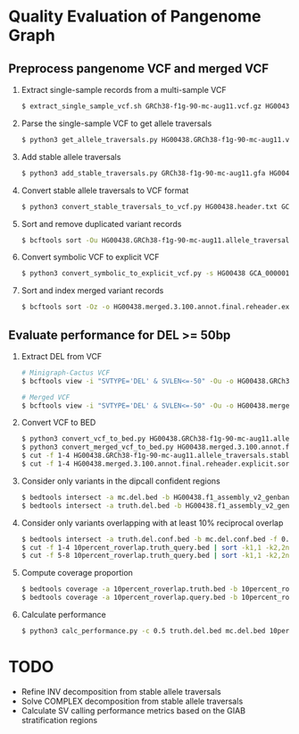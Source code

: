 # Quality Evaluation of Pangenome Graph

## Preprocess pangenome VCF and merged VCF

1. Extract single-sample records from a multi-sample VCF

	```sh
	$ extract_single_sample_vcf.sh GRCh38-f1g-90-mc-aug11.vcf.gz HG00438
	```

2. Parse the single-sample VCF to get allele traversals

	```sh
	$ python3 get_allele_traversals.py HG00438.GRCh38-f1g-90-mc-aug11.vcf.gz
	```

3. Add stable allele traversals

	```sh
	$ python3 add_stable_traversals.py GRCh38-f1g-90-mc-aug11.gfa HG00438.GRCh38-f1g-90-mc-aug11.allele_traversals.txt
	```

4. Convert stable allele traversals to VCF format 

	```sh
	$ python3 convert_stable_traversals_to_vcf.py HG00438.header.txt GCA_000001405.15_GRCh38_no_alt_analysis_set.fa HG00438.GRCh38-f1g-90-mc-aug11.allele_traversals.stable.txt
	```

5. Sort and remove duplicated variant records

	```sh
	$ bcftools sort -Ou HG00438.GRCh38-f1g-90-mc-aug11.allele_traversals.stable.vcf | bcftools norm -d exact -Oz -o HG00438.GRCh38-f1g-90-mc-aug11.allele_traversals.stable.sorted_rmdup.vcf.gz && bcftools index -t HG00438.GRCh38-f1g-90-mc-aug11.allele_traversals.stable.sorted_rmdup.vcf.gz
	```

6. Convert symbolic VCF to explicit VCF

	```sh
	$ python3 convert_symbolic_to_explicit_vcf.py -s HG00438 GCA_000001405.15_GRCh38_no_alt_analysis_set.fa HG00438.merged.3.100.annot.final.reheader.vcf
	```

7. Sort and index merged variant records

	```sh
	$ bcftools sort -Oz -o HG00438.merged.3.100.annot.final.reheader.explicit.sorted.vcf.gz HG00438.merged.3.100.annot.final.reheader.explicit.vcf && bcftools index -t HG00438.merged.3.100.annot.final.reheader.explicit.sorted.vcf.gz
	```

## Evaluate performance for DEL >= 50bp

1. Extract DEL from VCF 

	```sh
	# Minigraph-Cactus VCF
	$ bcftools view -i "SVTYPE='DEL' & SVLEN<=-50" -Ou -o HG00438.GRCh38-f1g-90-mc-aug11.allele_traversals.stable.sorted_rmdup.SV_DEL.vcf HG00438.GRCh38-f1g-90-mc-aug11.allele_traversals.stable.sorted_rmdup.vcf.gz

	# Merged VCF
	$ bcftools view -i "SVTYPE='DEL' & SVLEN<=-50" -Ou -o HG00438.merged.3.100.annot.final.reheader.explicit.sorted.SV_DEL.vcf HG00438.merged.3.100.annot.final.reheader.explicit.sorted.vcf.gz
	```

2. Convert VCF to BED

	```sh
	$ python3 convert_vcf_to_bed.py HG00438.GRCh38-f1g-90-mc-aug11.allele_traversals.stable.sorted_rmdup.SV_DEL.vcf
	$ python3 convert_merged_vcf_to_bed.py HG00438.merged.3.100.annot.final.reheader.explicit.sorted.SV_DEL.vcf
	$ cut -f 1-4 HG00438.GRCh38-f1g-90-mc-aug11.allele_traversals.stable.sorted_rmdup.SV_DEL.bed > mc.del.bed
	$ cut -f 1-4 HG00438.merged.3.100.annot.final.reheader.explicit.sorted.SV_DEL.bed > truth.del.bed
	```

3. Consider only variants in the dipcall confident regions

	```sh
	$ bedtools intersect -a mc.del.bed -b HG00438.f1_assembly_v2_genbank.dip.bed -u > mc.del.conf.bed
	$ bedtools intersect -a truth.del.bed -b HG00438.f1_assembly_v2_genbank.dip.bed -u > truth.del.conf.bed
	```

4. Consider only variants overlapping with at least 10% reciprocal overlap

	```sh
	$ bedtools intersect -a truth.del.conf.bed -b mc.del.conf.bed -f 0.1 -r -wa -wb > 10percent_roverlap.truth_query.bed
	$ cut -f 1-4 10percent_roverlap.truth_query.bed | sort -k1,1 -k2,2n -k3,3n -u > 10percent_roverlap.truth.bed
	$ cut -f 5-8 10percent_roverlap.truth_query.bed | sort -k1,1 -k2,2n -k3,3n -u > 10percent_roverlap.query.bed
	```

5. Compute coverage proportion 

	```sh
	$ bedtools coverage -a 10percent_roverlap.truth.bed -b 10percent_roverlap.query.bed > 10percent_roverlap.truth.cov.bed
	$ bedtools coverage -a 10percent_roverlap.query.bed -b 10percent_roverlap.truth.bed > 10percent_roverlap.query.cov.bed
	```

6. Calculate performance

	```sh
	$ python3 calc_performance.py -c 0.5 truth.del.bed mc.del.bed 10percent_roverlap.truth.cov.bed 10percent_roverlap.query.cov.bed
	```

# TODO

- Refine INV decomposition from stable allele traversals
- Solve COMPLEX decomposition from stable allele traversals
- Calculate SV calling performance metrics based on the GIAB stratification regions

